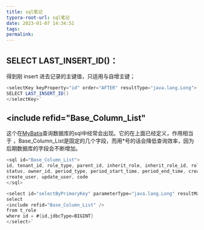 ```yaml
---
title: sql笔记
typora-root-url: sql笔记
date: 2023-01-07 14:34:51
tags:
permalink:
---
```




##  SELECT LAST_INSERT_ID()：

得到刚 insert 进去记录的主键值，只适用与自增主键；

```java
<selectKey keyProperty="id" order="AFTER" resultType="java.lang.Long">
SELECT LAST_INSERT_ID()
</selectKey>` 
```



## <include refid="Base_Column_List"

这个在[MyBatis](https://so.csdn.net/so/search?q=MyBatis&spm=1001.2101.3001.7020)查询数据库的sql中经常会出现。它的在上面已经定义，作用相当于 ，Base_Column_List是固定的几个字段，而用*号的话会降低查询效率，因为后期数据库的字段会不断增加。

```java
<sql id="Base_Column_List">
id, tenant_id, role_type, parent_id, inherit_role, inherit_role_id, role_name, description, 
status, owner_id, period_type, period_start_time, period_end_time, create_time, update_time, 
create_user, update_user, code
</sql>

<select id="selectByPrimaryKey" parameterType="java.lang.Long" resultMap="BaseResultMap">
select 
<include refid="Base_Column_List" />
from t_role
where id = #{id,jdbcType=BIGINT}
</select>` 
```





